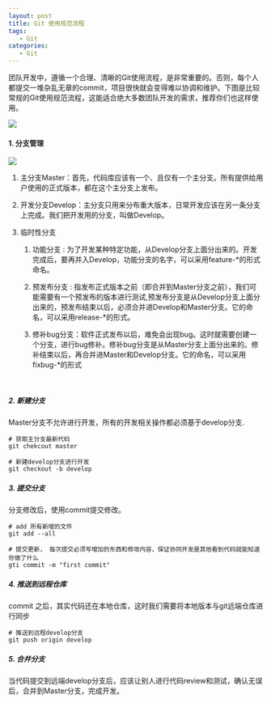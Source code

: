 ```yaml
---
layout: post
title: Git 使用规范流程
tags: 
   - Git
categories: 
   - Git
---
```


团队开发中，遵循一个合理、清晰的Git使用流程，是非常重要的。否则，每个人都提交一堆杂乱无章的commit，项目很快就会变得难以协调和维护。下图是比较常规的Git使用规范流程，这能适合绝大多数团队开发的需求，推荐你们也这样使用。

![](https://samzong.oss-cn-shenzhen.aliyuncs.com/blog/j4ndi.png)

#### 1.  分支管理

![](https://samzong.oss-cn-shenzhen.aliyuncs.com/blog/naweu.jpg)

1. 主分支Master：首先，代码库应该有一个、且仅有一个主分支。所有提供给用户使用的正式版本，都在这个主分支上发布。

2. 开发分支Develop：主分支只用来分布重大版本，日常开发应该在另一条分支上完成。我们把开发用的分支，叫做Develop。

3. 临时性分支

   1. 功能分支 : 为了开发某种特定功能，从Develop分支上面分出来的。开发完成后，要再并入Develop，功能分支的名字，可以采用feature-*的形式命名。

   2. 预发布分支 : 指发布正式版本之前（即合并到Master分支之前），我们可能需要有一个预发布的版本进行测试,预发布分支是从Develop分支上面分出来的，预发布结束以后，必须合并进Develop和Master分支。它的命名，可以采用release-*的形式。

   3. 修补bug分支：软件正式发布以后，难免会出现bug。这时就需要创建一个分支，进行bug修补。修补bug分支是从Master分支上面分出来的。修补结束以后，再合并进Master和Develop分支。它的命名，可以采用fixbug-*的形式

​

##### 2. 新建分支

Master分支不允许进行开发，所有的开发相关操作都必须基于develop分支.

```
# 获取主分支最新代码
git chekcout master

# 新建develop分支进行开发
git checkout -b develop
```

##### 3. 提交分支

分支修改后，使用commit提交修改。

```
# add 所有新增的文件
git add --all

# 提交更新， 每次提交必须写增加的东西和修改内容，保证协同开发是其他看到代码就能知道你做了什么
gti commit -m "first commit"
```

##### 4. 推送到远程仓库

commit 之后，其实代码还在本地仓库，这时我们需要将本地版本与git远端仓库进行同步

```
# 推送到远程develop分支
git push origin develop
```

##### 5. 合并分支

当代码提交到远端develop分支后，应该让别人进行代码review和测试，确认无误后，合并到Master分支，完成开发。
